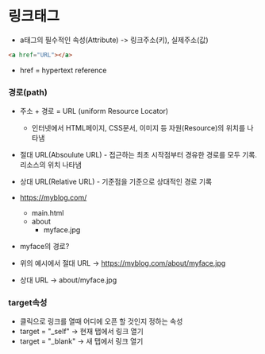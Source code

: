 # 링크태그

-   a태그의 필수적인 속성(Attribute) -> 링크주소(키), 실제주소(값)

```html
<a href="URL"></a>
```

-   href = hypertext reference

### 경로(path)

-   주소 + 경로 = URL (uniform Resource Locator)
    -   인터넷에서 HTML페이지, CSS문서, 이미지 등 자원(Resource)의 위치를 나타냄
-   절대 URL(Absoulute URL) - 접근하는 최초 시작점부터 경유한 경로를 모두 기록. 리소스의 위치 나타냄
-   상대 URL(Relative URL) - 기준점을 기준으로 상대적인 경로 기록

-   https://myblog.com/

    -   main.html
    -   about
        -   myface.jpg

-   myface의 경로?
-   위의 예시에서 절대 URL -> https://myblog.com/about/myface.jpg
-   상대 URL -> about/myface.jpg

### target속성

-   클릭으로 링크를 열때 어디에 오픈 할 것인지 정하는 속성
-   target = "\_self" -> 현재 탭에서 링크 열기
-   target = "\_blank" -> 새 탭에서 링크 열기
